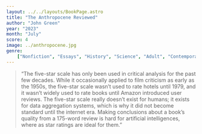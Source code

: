 ```yaml
---
layout: ../../layouts/BookPage.astro
title: "The Anthropocene Reviewed"
author: "John Green"
year: "2023"
month: "July"
score: 4
image: ../anthropocene.jpg
genre:
    ["Nonfiction", "Essays", "History", "Science", "Adult", "Contemporary", "Biography"]
---
```


> “The five-star scale has only been used in critical analysis for the past few decades. While it occasionally applied to film criticism as early as the 1950s, the five-star scale wasn’t used to rate hotels until 1979, and it wasn’t widely used to rate books until Amazon introduced user reviews. The five-star scale really doesn’t exist for humans; it exists for data aggregation systems, which is why it did not become standard until the internet era. Making conclusions about a book’s quality from a 175-word review is hard for artificial intelligences, where as star ratings are ideal for them.”
